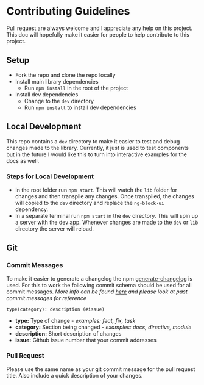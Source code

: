 # Contributing Guidelines
Pull request are always welcome and I appreciate any help on this project. This doc will hopefully make it easier for people to help contribute to this project.

## Setup
* Fork the repo and clone the repo locally
* Install main library dependencies
  * Run `npm install` in the root of the project
* Install dev dependencies
  * Change to the `dev` directory
  * Run `npm install` to install dev dependencies

## Local Development
This repo contains a `dev` directory to make it easier to test and debug changes made to the library. Currently, it just is used to test components but in the future I would like this to turn into interactive examples for the docs as well.

### Steps for Local Development
* In the root folder run `npm start`. This will watch the `lib` folder for changes and then transpile any changes. Once transpiled, the changes will copied to the `dev` directory and replace the `ng-block-ui` dependency.
* In a separate terminal run `npm start` in the `dev` directory. This will spin up a server with the dev app. Whenever changes are made to the `dev` or `lib` directory the server will reload.

## Git

### Commit Messages
To make it easier to generate a changelog the npm [generate-changelog](https://www.npmjs.com/package/generate-changelog) is used. For this to work the following commit schema should be used for all commit messages. *More info can be found [here](https://www.npmjs.com/package/generate-changelog#usage) and please look at past commit messages for reference*

```
type(category): description (#issue)
```

* **type:** Type of change - *examples: feat, fix, task*
* **category:** Section being changed - *examples: docs, directive, module*
* **description:** Short description of changes
* **issue:** Github issue number that your commit addresses

### Pull Request
Please use the same name as your git commit message for the pull request title. Also include a quick description of your changes.
